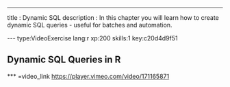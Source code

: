 ---
title       : Dynamic SQL
description : In this chapter you will learn how to create dynamic SQL queries - useful for batches and automation.

--- type:VideoExercise lang:r xp:200 skills:1 key:c20d4d9f51

## Dynamic SQL Queries in R

*** =video_link
https://player.vimeo.com/video/171165871